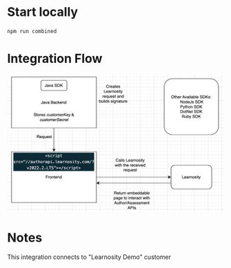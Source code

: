 # Start locally

```
npm run combined
```

# Integration Flow

![Flow](docs/flow.png)

# Notes

This integration connects to "Learnosity Demo" customer
